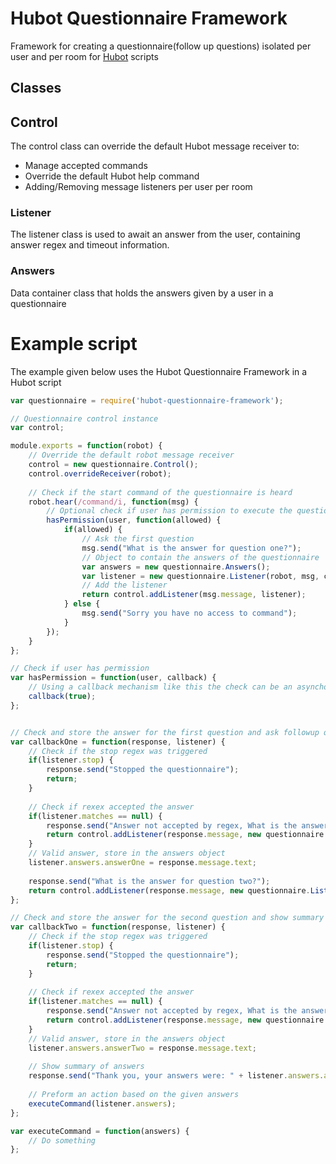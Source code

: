 # Hubot Questionnaire Framework

Framework for creating a questionnaire(follow up questions) isolated per user and per room for [Hubot](https://hubot.github.com/) scripts

## Classes
## Control
The control class can override the default Hubot message receiver to:
* Manage accepted commands
* Override the default Hubot help command
* Adding/Removing message listeners per user per room



### Listener
The listener class is used to await an answer from the user, containing answer regex and timeout information.

### Answers
Data container class that holds the answers given by a user in a questionnaire

# Example script
The example given below uses the Hubot Questionnaire Framework in a Hubot script
```javascript
var questionnaire = require('hubot-questionnaire-framework');

// Questionnaire control instance
var control;

module.exports = function(robot) {
    // Override the default robot message receiver
    control = new questionnaire.Control();
    control.overrideReceiver(robot);
    
    // Check if the start command of the questionnaire is heard
    robot.hear(/command/i, function(msg) {
        // Optional check if user has permission to execute the questionnaire
        hasPermission(user, function(allowed) {
            if(allowed) {
                // Ask the first question
                msg.send("What is the answer for question one?");
                // Object to contain the answers of the questionnaire
                var answers = new questionnaire.Answers();
                var listener = new questionnaire.Listener(robot, msg, callbackOne, answers);
                // Add the listener
                return control.addListener(msg.message, listener);
            } else {
                msg.send("Sorry you have no access to command");
            }
        });
    }
};

// Check if user has permission
var hasPermission = function(user, callback) {
    // Using a callback mechanism like this the check can be an asynchonous network call
    callback(true);
};


// Check and store the answer for the first question and ask followup question when valid
var callbackOne = function(response, listener) {
    // Check if the stop regex was triggered
    if(listener.stop) {
        response.send("Stopped the questionnaire");
        return;
    }
    
    // Check if rexex accepted the answer
    if(listener.matches == null) {
        response.send("Answer not accepted by regex, What is the answer for question one?");
        return control.addListener(response.message, new questionnaire.Listener(response.robot, response, callbackOne, listener.answers));
    }
    // Valid answer, store in the answers object
    listener.answers.answerOne = response.message.text;
    
    response.send("What is the answer for question two?");
    return control.addListener(response.message, new questionnaire.Listener(response.robot, response, callbackTwo, listener.answers));
};

// Check and store the answer for the second question and show summary when valid
var callbackTwo = function(response, listener) {
    // Check if the stop regex was triggered
    if(listener.stop) {
        response.send("Stopped the questionnaire");
        return;
    }
    
    // Check if rexex accepted the answer
    if(listener.matches == null) {
        response.send("Answer not accepted by regex, What is the answer for question two?");
        return control.addListener(response.message, new questionnaire.Listener(response.robot, response, callbackTwo, listener.answers));
    }
    // Valid answer, store in the answers object
    listener.answers.answerTwo = response.message.text;
    
    // Show summary of answers
    response.send("Thank you, your answers were: " + listener.answers.answerOne + " and " + listener.answers.answerTwo);
    
    // Preform an action based on the given answers
    executeCommand(listener.answers);
};

var executeCommand = function(answers) {
    // Do something
};
```